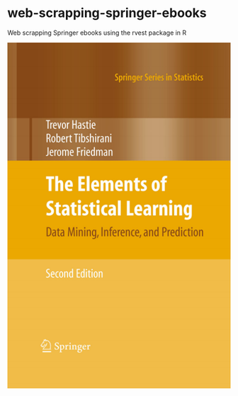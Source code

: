 # web-scrapping-springer-ebooks
Web scrapping Springer ebooks using the rvest package in R

![web-scrapping-springer-ebooks](/statisticallearning1.png)
